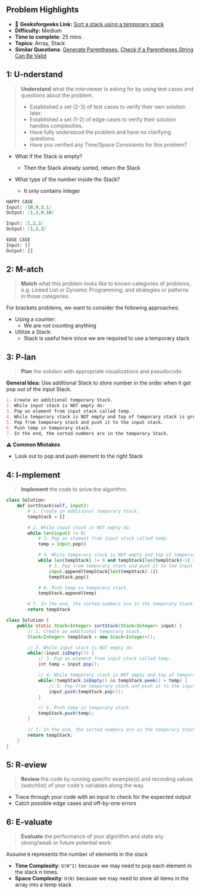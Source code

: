 ## Problem Highlights

* 🔗 **Geeksforgeeks Link:**  [Sort a stack using a temporary stack](https://www.geeksforgeeks.org/sort-stack-using-temporary-stack/)
* **Difficulty:** Medium
* **Time to complete**: 25 mins
* **Topics**: Array, Stack
* **Similar Questions**: [Generate Parentheses](https://leetcode.com/problems/generate-parentheses/), [Check if a Parentheses String Can Be Valid](https://leetcode.com/problems/check-if-a-parentheses-string-can-be-valid/)
## 1: U-nderstand
 
> **Understand** what the interviewer is asking for by using test cases and questions about the problem.
> 
> - Established a set (2-3) of test cases to verify their own solution later.
> - Established a set (1-2) of edge cases to verify their solution handles complexities.
> - Have fully understood the problem and have no clarifying questions.
> - Have you verified any Time/Space Constraints for this problem?

- What if the Stack is empty?
    - Then the Stack already sorted, return the Stack

- What type of the number inside the Stack?
    - It only contains integer
   
```markdown
HAPPY CASE
Input: [10,9,3,1]
Output: [1,3,9,10]

Input: [1,2,3]
Output: [1,2,3]

EDGE CASE
Input: []
Output: []
```   
    
## 2: M-atch

<!-- See https://docs.google.com/document/d/1hYT1hoOJ6pFIt8A5q-PIZmYP7pB4WqlzyUJgFx9x2mY/edit#heading=h.ya2de4n4zsds for list of algorithms based on question type-->

> **Match** what this problem looks like to known categories of problems, e.g. Linked List or Dynamic Programming, and strategies or patterns in those categories.

For brackets problems, we want to consider the following approaches:

- Using a counter: 
    - We are not counting anything
- Utilize a Stack: 
    - Stack is useful here since we are required to use a temporary stack 

## 3: P-lan

> **Plan** the solution with appropriate visualizations and pseudocode.

**General Idea:** Use additional Stack to store number in the order when it get pop out of the input Stack.



```markdown
1. Create an additional temporary Stack.
2. While input stack is NOT empty do:
3. Pop an element from input stack called temp.
4. While temporary stack is NOT empty and top of temporary stack is greater than temp:
5. Pop from temporary stack and push it to the input stack.
6. Push temp in temporary stack.
7. In the end, the sorted numbers are in the temporary Stack.
```

**⚠️ Common Mistakes**

* Look out to pop and push element to the right Stack
## 4: I-mplement

> **Implement** the code to solve the algorithm.

```python
class Solution:
    def sortStack(self, input):
        # 1. Create an additional temporary Stack.
        tempStack = []

        # 2. While input stack is NOT empty do:
        while len(input) != 0:
            # 3. Pop an element from input stack called temp.
            temp = input.pop()

            # 4. While temporary stack is NOT empty and top of temporary stack is greater than temp:
            while len(tempStack) != 0 and tempStack[len(tempStack)-1] > temp:
                # 5. Pop from temporary stack and push it to the input stack.
                input.append(tempStack[len(tempStack)-1])
                tempStack.pop()

            # 6. Push temp in temporary stack.
            tempStack.append(temp)

        # 7. In the end, the sorted numbers are in the temporary Stack.
        return tempStack
```
```java
class Solution {
    public static Stack<Integer> sortStack(Stack<Integer> input) {
        // 1. Create an additional temporary Stack.
        Stack<Integer> tempStack = new Stack<Integer>();

        // 2. While input stack is NOT empty do:
        while(!input.isEmpty()) {
            // 3. Pop an element from input stack called temp.
            int temp = input.pop();

            // 4. While temporary stack is NOT empty and top of temporary stack is greater than temp:
            while(!tempStack.isEmpty() && tempStack.peek() > temp) {
                // 5. Pop from temporary stack and push it to the input stack.
                input.push(tempStack.pop());
            }

            // 6. Push temp in temporary stack.
            tempStack.push(temp);
        }

        // 7. In the end, the sorted numbers are in the temporary Stack.
        return tempStack;
    }
}
```

## 5: R-eview

> **Review** the code by running specific example(s) and recording values (watchlist) of your code's variables along the way.

- Trace through your code with an input to check for the expected output
- Catch possible edge cases and off-by-one errors

## 6: E-valuate

> **Evaluate** the performance of your algorithm and state any strong/weak or future potential work.

Assume `N` represents the number of elements in the stack

* **Time Complexity**: `O(N^2)` because we may need to pop each element in the stack n times.
* **Space Complexity**: `O(N)` because we may need to store all items in the array into a temp stack